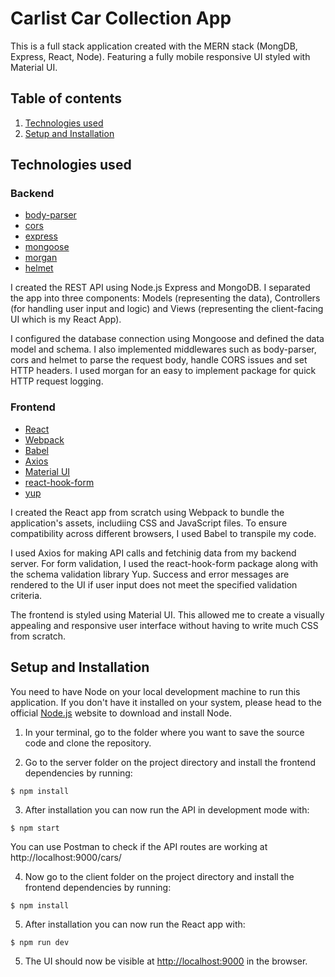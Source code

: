 # Carlist Car Collection App
This is a full stack application created with the MERN stack (MongDB, Express, React, Node). Featuring a fully mobile responsive UI styled with Material UI.

## Table of contents
1. [Technologies used](#technologies-used)
2. [Setup and Installation](#setup-and-installation)

## Technologies used

### Backend
- [body-parser](https://www.npmjs.com/package/body-parser)
- [cors](https://www.npmjs.com/package/cors)
- [express](https://www.npmjs.com/package/express)
- [mongoose](https://www.npmjs.com/package/mongoose)
- [morgan](https://www.npmjs.com/package/mongoose)
- [helmet](https://www.npmjs.com/package/helmet/)

I created the REST API using Node.js Express and MongoDB. I separated the app into three components: Models (representing the data), Controllers (for handling user input and logic) and Views (representing the client-facing UI which is my React App).

I configured the database connection using Mongoose and defined the data model and schema. I also implemented middlewares such as body-parser, cors and helmet to parse the request body, handle CORS issues and set HTTP headers. I used morgan for an easy to implement package for quick HTTP request logging.


### Frontend
- [React](https://reactjs.org/)
- [Webpack](https://webpack.js.org/)
- [Babel](https://babeljs.io/)
- [Axios](https://www.npmjs.com/package/axios)
- [Material UI](https://mui.com/)
- [react-hook-form](https://www.npmjs.com/package/react-hook-form)
- [yup](https://www.npmjs.com/package/yup)

I created the React app from scratch using Webpack to bundle the application's assets, includiing CSS and JavaScript files. To ensure compatibility across different browsers, I used Babel to transpile my code.

I used Axios for making API calls and fetchinig data from my backend server. For form validation, I used the react-hook-form package along with the schema validation library Yup. Success and error messages are rendered to the UI if user input does not meet the specified validation criteria.

The frontend is styled using Material UI. This allowed me to create a visually appealing and responsive user interface without having to write much CSS from scratch.



## Setup and Installation

You need to have Node on your local development machine to run this application. If you don't have it installed on your system, please head to the official [Node.js](https://nodejs.org/en/) website to download and install Node.

1. In your terminal, go to the folder where you want to save the source code and clone the repository.

2. Go to the server folder on the project directory and install the frontend dependencies by running:
```
$ npm install
```
3. After installation you can now run the API in development mode with:
```
$ npm start
```
You can use Postman to check if the API routes are working at http://localhost:9000/cars/

4. Now go to the client folder on the project directory and install the frontend dependencies by running:
```
$ npm install
```
5. After installation you can now run the React app with:
```
$ npm run dev
```
5. The UI should now be visible at [http://localhost:9000](http://localhost:9000) in the browser.
